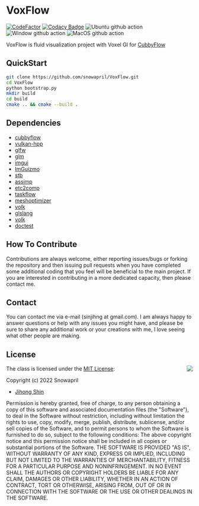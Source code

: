# VoxFlow

[![CodeFactor](https://www.codefactor.io/repository/github/snowapril/voxflow/badge)](https://www.codefactor.io/repository/github/snowapril/voxflow)
[![Codacy Badge](https://app.codacy.com/project/badge/Grade/90e2f5ae01084c8b8e0a16adf00a7e8d)](https://www.codacy.com/gh/Snowapril/VoxFlow/dashboard?utm_source=github.com&amp;utm_medium=referral&amp;utm_content=Snowapril/VoxFlow&amp;utm_campaign=Badge_Grade)
![Ubuntu github action](https://github.com/snowapril/VoxFlow/actions/workflows/ubuntu.yml/badge.svg?branch=main)
![Window github action](https://github.com/snowapril/VoxFlow/actions/workflows/window.yml/badge.svg?branch=main)
![MacOS github action](https://github.com/snowapril/VoxFlow/actions/workflows/macos.yml/badge.svg?branch=main)

VoxFlow is fluid visualization project with Voxel GI for [CubbyFlow](https://github.com/utilforever/cubbyflow) 

## QuickStart
```bash
git clone https://github.com/snowapril/VoxFlow.git
cd VoxFlow
python bootstrap.py
mkdir build
cd build
cmake .. && cmake --build .
```

## Dependencies
*   [cubbyflow](https://github.com/CubbyFlow/CubbyFlow)
*   [vulkan-hpp](https://github.com/KhronosGroup/Vulkan-Hpp)
*   [glfw](https://github.com/glfw/glfw)
*   [glm](https://github.com/g-truc/glm)
*   [imgui](https://github.com/ocornut/imgui)
*   [ImGuizmo](https://github.com/CedricGuillemet/ImGuizmo)
*   [stb](https://github.com/nothings/stb)
*   [assimp](https://github.com/assimp/assimp)
*   [etc2comp](https://github.com/google/etc2comp)
*   [taskflow](https://github.com/taskflow/taskflow)
*   [meshoptimizer](https://github.com/zeux/meshoptimizer)
*   [volk](https://github.com/zeux/volk)
*   [glslang](https://github.com/KhronosGroup/glslang)
*   [volk](https://github.com/zeux/volk)
*   [doctest](https://github.com/doctest/doctest)

## How To Contribute

Contributions are always welcome, either reporting issues/bugs or forking the repository and then issuing pull requests when you have completed some additional coding that you feel will be beneficial to the main project. If you are interested in contributing in a more dedicated capacity, then please contact me.

## Contact

You can contact me via e-mail (sinjihng at gmail.com). I am always happy to answer questions or help with any issues you might have, and please be sure to share any additional work or your creations with me, I love seeing what other people are making.

## License
<img align="right" src="http://opensource.org/trademarks/opensource/OSI-Approved-License-100x137.png">

The class is licensed under the [MIT License](http://opensource.org/licenses/MIT):

Copyright (c) 2022 Snowapril
*   [Jihong Shin](https://github.com/Snowapril)

Permission is hereby granted, free of charge, to any person obtaining a copy of this software and associated documentation files (the "Software"), to deal in the Software without restriction, including without limitation the rights to use, copy, modify, merge, publish, distribute, sublicense, and/or sell copies of the Software, and to permit persons to whom the Software is furnished to do so, subject to the following conditions:
The above copyright notice and this permission notice shall be included in all copies or substantial portions of the Software.
THE SOFTWARE IS PROVIDED "AS IS", WITHOUT WARRANTY OF ANY KIND, EXPRESS OR IMPLIED, INCLUDING BUT NOT LIMITED TO THE WARRANTIES OF MERCHANTABILITY, FITNESS FOR A PARTICULAR PURPOSE AND NONINFRINGEMENT. IN NO EVENT SHALL THE AUTHORS OR COPYRIGHT HOLDERS BE LIABLE FOR ANY CLAIM, DAMAGES OR OTHER LIABILITY, WHETHER IN AN ACTION OF CONTRACT, TORT OR OTHERWISE, ARISING FROM, OUT OF OR IN CONNECTION WITH THE SOFTWARE OR THE USE OR OTHER DEALINGS IN THE SOFTWARE.
